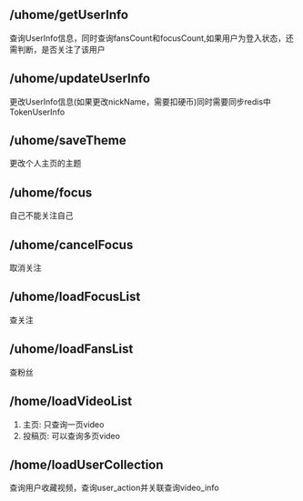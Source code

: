 ## /uhome/getUserInfo
查询UserInfo信息，同时查询fansCount和focusCount,如果用户为登入状态，还需判断，是否关注了该用户

## /uhome/updateUserInfo
更改UserInfo信息(如果更改nickName，需要扣硬币)同时需要同步redis中TokenUserInfo

## /uhome/saveTheme
更改个人主页的主题

## /uhome/focus
自己不能关注自己

## /uhome/cancelFocus
取消关注

## /uhome/loadFocusList
查关注

## /uhome/loadFansList
查粉丝

## /home/loadVideoList
1. 主页: 只查询一页video
2. 投稿页: 可以查询多页video

## /home/loadUserCollection
查询用户收藏视频，查询user_action并关联查询video_info

